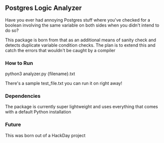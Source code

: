 ## Postgres Logic Analyzer

Have you ever had annoying Postgres stuff where you've checked for a boolean involving the same variable on both sides when you didn't intend to do so?

This package is born from that as an additional means of sanity check and detects duplicate variable condition checks. The plan is to extend this and catch the errors that wouldn't be caught by a compiler

### How to Run

python3 analyzer.py {filename}.txt

There's a sample test_file.txt you can run it on right away!

### Dependencies

The package is currently super lightweight and uses everything that comes with a default Python installation


### Future

This was born out of a HackDay project
